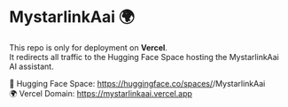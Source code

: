 
# MystarlinkAai 🌍

This repo is only for deployment on **Vercel**.  
It redirects all traffic to the Hugging Face Space hosting the MystarlinkAai AI assistant.  

🔗 Hugging Face Space: https://huggingface.co/spaces/<your-username>/MystarlinkAai  
🌍 Vercel Domain: https://mystarlinkaai.vercel.app
